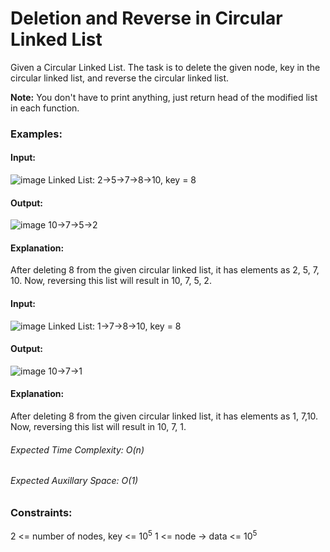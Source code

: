 # Deletion and Reverse in Circular Linked List
Given a Circular Linked List. The task is to delete the given node, key in the circular linked list, and reverse the circular linked list.

**Note:** You don't have to print anything, just return head of the modified list in each function.

### Examples:
#### Input: 
![image](https://github.com/user-attachments/assets/dba797b2-e286-42ee-9654-d775f73e8164)
Linked List: 2->5->7->8->10, key = 8
#### Output: 
![image](https://github.com/user-attachments/assets/6687b656-b5eb-491c-965d-e8508f03b31b)
10->7->5->2 
#### Explanation:
After deleting 8 from the given circular linked list, it has elements as 2, 5, 7, 10. Now, reversing this list will result in 10, 7, 5, 2.

#### Input:
![image](https://github.com/user-attachments/assets/ff66788c-a693-4649-afca-4150a303f914)
Linked List: 1->7->8->10, key = 8
#### Output:
![image](https://github.com/user-attachments/assets/384755e3-879f-4634-a7b0-abbcea29d3c4)
10->7->1
#### Explanation: 
After deleting 8 from the given circular linked list, it has elements as 1, 7,10. Now, reversing this list will result in 10, 7, 1.

###### Expected Time Complexity: O(n)
###### Expected Auxillary Space: O(1)

### Constraints:
2 <= number of nodes, key  <= $`10^5`$
1 <= node -> data <= $`10^5`$


